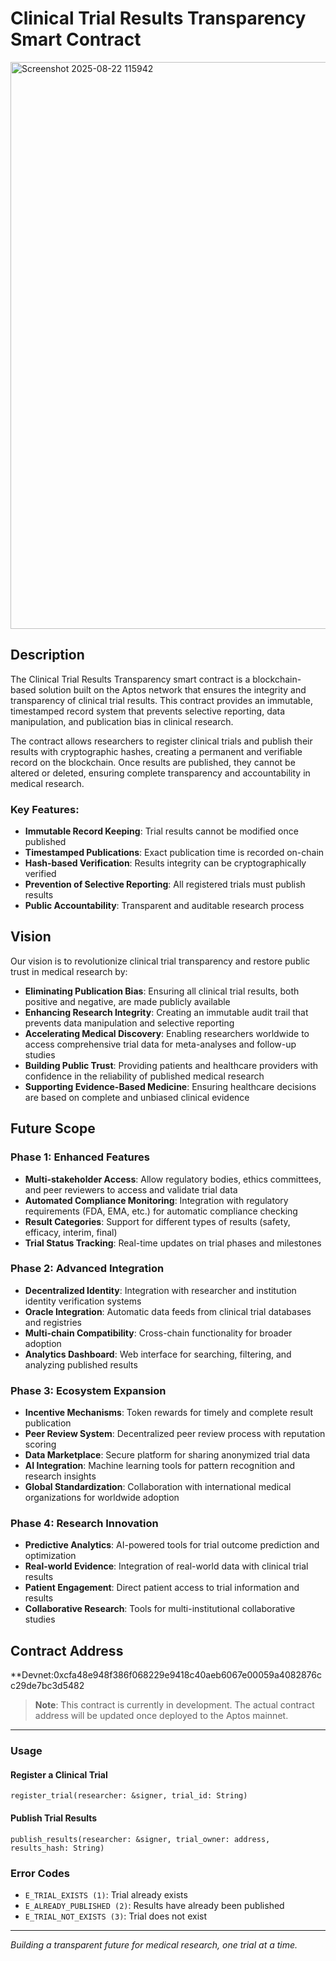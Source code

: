 # Clinical Trial Results Transparency Smart Contract
<img width="1889" height="907" alt="Screenshot 2025-08-22 115942" src="https://github.com/user-attachments/assets/792990ab-b186-41ee-b1bf-0f3e48087fc3" />

## Description

The Clinical Trial Results Transparency smart contract is a blockchain-based solution built on the Aptos network that ensures the integrity and transparency of clinical trial results. This contract provides an immutable, timestamped record system that prevents selective reporting, data manipulation, and publication bias in clinical research.

The contract allows researchers to register clinical trials and publish their results with cryptographic hashes, creating a permanent and verifiable record on the blockchain. Once results are published, they cannot be altered or deleted, ensuring complete transparency and accountability in medical research.

### Key Features:
- **Immutable Record Keeping**: Trial results cannot be modified once published
- **Timestamped Publications**: Exact publication time is recorded on-chain
- **Hash-based Verification**: Results integrity can be cryptographically verified
- **Prevention of Selective Reporting**: All registered trials must publish results
- **Public Accountability**: Transparent and auditable research process

## Vision

Our vision is to revolutionize clinical trial transparency and restore public trust in medical research by:

- **Eliminating Publication Bias**: Ensuring all clinical trial results, both positive and negative, are made publicly available
- **Enhancing Research Integrity**: Creating an immutable audit trail that prevents data manipulation and selective reporting
- **Accelerating Medical Discovery**: Enabling researchers worldwide to access comprehensive trial data for meta-analyses and follow-up studies
- **Building Public Trust**: Providing patients and healthcare providers with confidence in the reliability of published medical research
- **Supporting Evidence-Based Medicine**: Ensuring healthcare decisions are based on complete and unbiased clinical evidence

## Future Scope

### Phase 1: Enhanced Features
- **Multi-stakeholder Access**: Allow regulatory bodies, ethics committees, and peer reviewers to access and validate trial data
- **Automated Compliance Monitoring**: Integration with regulatory requirements (FDA, EMA, etc.) for automatic compliance checking
- **Result Categories**: Support for different types of results (safety, efficacy, interim, final)
- **Trial Status Tracking**: Real-time updates on trial phases and milestones

### Phase 2: Advanced Integration
- **Decentralized Identity**: Integration with researcher and institution identity verification systems
- **Oracle Integration**: Automatic data feeds from clinical trial databases and registries
- **Multi-chain Compatibility**: Cross-chain functionality for broader adoption
- **Analytics Dashboard**: Web interface for searching, filtering, and analyzing published results

### Phase 3: Ecosystem Expansion
- **Incentive Mechanisms**: Token rewards for timely and complete result publication
- **Peer Review System**: Decentralized peer review process with reputation scoring
- **Data Marketplace**: Secure platform for sharing anonymized trial data
- **AI Integration**: Machine learning tools for pattern recognition and research insights
- **Global Standardization**: Collaboration with international medical organizations for worldwide adoption

### Phase 4: Research Innovation
- **Predictive Analytics**: AI-powered tools for trial outcome prediction and optimization
- **Real-world Evidence**: Integration of real-world data with clinical trial results
- **Patient Engagement**: Direct patient access to trial information and results
- **Collaborative Research**: Tools for multi-institutional collaborative studies

## Contract Address

**Devnet:0xcfa48e948f386f068229e9418c40aeb6067e00059a4082876cc29de7bc3d5482

> **Note**: This contract is currently in development. The actual contract address will be updated once deployed to the Aptos mainnet.

---

### Usage

#### Register a Clinical Trial
```move
register_trial(researcher: &signer, trial_id: String)
```

#### Publish Trial Results
```move
publish_results(researcher: &signer, trial_owner: address, results_hash: String)
```

### Error Codes
- `E_TRIAL_EXISTS (1)`: Trial already exists
- `E_ALREADY_PUBLISHED (2)`: Results have already been published
- `E_TRIAL_NOT_EXISTS (3)`: Trial does not exist

---

*Building a transparent future for medical research, one trial at a time.*
